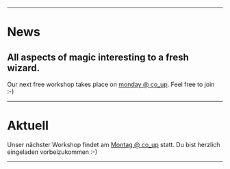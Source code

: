 
---
[](#english)
# News [](#share)

## All aspects of magic interesting to a fresh wizard.

Our next free workshop takes place on [monday @ co_up](#Calendar). Feel free to join :-)


---
[](#german)
# Aktuell [](#share)

Unser nächster Workshop findet am [Montag @ co_up](#Calendar) statt. Du bist herzlich eingeladen vorbeizukommen :-)


---
